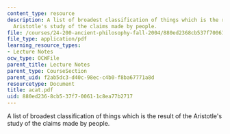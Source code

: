 ```yaml
---
content_type: resource
description: A list of broadest classification of things which is the result of the
  Aristotle's study of the claims made by people.
file: /courses/24-200-ancient-philosophy-fall-2004/880ed2368cb537f700611c8ea77b2717_acat.pdf
file_type: application/pdf
learning_resource_types:
- Lecture Notes
ocw_type: OCWFile
parent_title: Lecture Notes
parent_type: CourseSection
parent_uid: f2ab5dc3-d40c-98ec-c4b0-f8ba67771a8d
resourcetype: Document
title: acat.pdf
uid: 880ed236-8cb5-37f7-0061-1c8ea77b2717
---
```

A list of broadest classification of things which is the result of the Aristotle's study of the claims made by people.